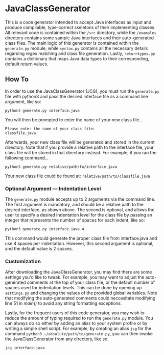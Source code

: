 # JavaClassGenerator

This is a code generator intended to accept Java interfaces as input and produce compilable, type-correct skeletons of their implementing classes. All relevant code is contained within the `/src` directory, while the `/examples` directory contains some sample Java interfaces and their auto-generated class files. The main logic of this generator is contained within the `generate.py` module, while `syntax.py` contains all the necessary details regarding regex matching and class file generation. Lastly, `returntypes.py` contains a dictionary that maps Java data types to their corresponding, default return values. 

## How To

In order to use the JavaClassGenerator (JCG), you must run the `generate.py` file with python3 and pass the desired interface file as a command line argument, like so:

```
python3 generate.py interface.java
```

You will then be prompted to enter the name of your new class file...

```
Please enter the name of your class file:
classfile.java
```

Afterwards, your new class file will be generated and stored in the current directory. Note that if you provide a relative path to the interface file, your class file will be stored in that directory instead. For example, if you ran the following command...

```
python3 generate.py relative/path/to/interface.java
```

Your new class file could be found at: `relative/path/to/classfile.java`

### Optional Argument –– Indentation Level

The `generate.py` module accepts up to 2 arguments via the command line. The first argument is mandatory, and should be a relative path to the desired interface, as shown above. The second is optional, and allows the user to specify a desired indentation level for the class file by passing an integer that represents the number of spaces for each indent, like so:

```
python3 generate.py interface.java 4
```

This command would generate the proper class file from interface.java and use 4 spaces per indentation. However, this second argument is optional, and the default value is 2 spaces.

### Customization

After downloading the JavaClassGenerator, you may find there are some settings you'd like to tweak. For example, you may want to adjust the auto-generated comments at the top of your class file, or the default number of spaces used for indentation levels. This can be done by opening up `settings.py` and changing the values of the provided global variables. Note that modifying the auto-generated comments could neccesitate modifying line 51 in _main()_ to avoid any string formatting exceptions.

Lastly, for the frequent users of this code generator, you may wish to reduce the amount of typing required to run the `generate.py` module. You can always do so either by adding an alias to your system profile or by writing a simple shell script. For example, by creating an alias `jcg` for the command `python3 ~/absolute/path/to/generate.py`, you can then invoke the JavaClassGenerator from any directory, like so:

```
jcg interface.java
```
